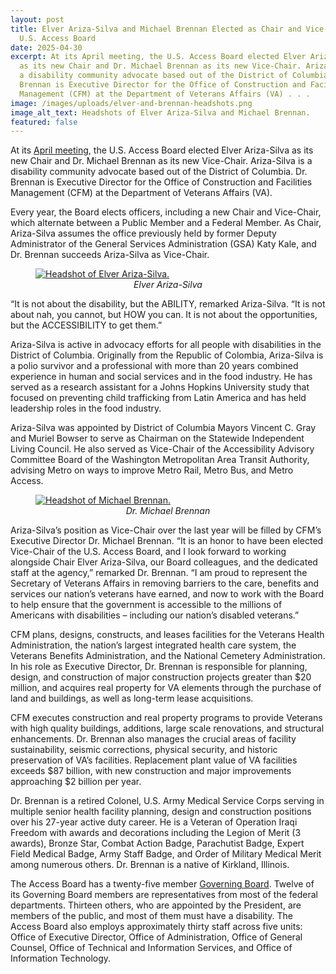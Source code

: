 ```yaml
---
layout: post
title: Elver Ariza-Silva and Michael Brennan Elected as Chair and Vice-Chair to
  U.S. Access Board
date: 2025-04-30
excerpt: At its April meeting, the U.S. Access Board elected Elver Ariza-Silva
  as its new Chair and Dr. Michael Brennan as its new Vice-Chair. Ariza-Silva is
  a disability community advocate based out of the District of Columbia. Dr.
  Brennan is Executive Director for the Office of Construction and Facilities
  Management (CFM) at the Department of Veterans Affairs (VA) . . .
image: /images/uploads/elver-and-brennan-headshots.png
image_alt_text: Headshots of Elver Ariza-Silva and Michael Brennan.
featured: false
---
```

At its [April meeting](https://www.access-board.gov/news/2025/03/21/u-s-access-board-meeting-on-april-30/), the U.S. Access Board elected Elver Ariza-Silva as its new Chair and Dr. Michael Brennan as its new Vice-Chair. Ariza-Silva is a disability community advocate based out of the District of Columbia. Dr. Brennan is Executive Director for the Office of Construction and Facilities Management (CFM) at the Department of Veterans Affairs (VA).

Every year, the Board elects officers, including a new Chair and Vice-Chair, which alternate between a Public Member and a Federal Member. As Chair, Ariza-Silva assumes the office previously held by former Deputy Administrator of the General Services Administration (GSA) Katy Kale, and Dr. Brennan succeeds Ariza-Silva as Vice-Chair.

<figure class="img-right">
  <a href="{{ site.baseurl }}/images/uploads/elver-ariza-silva-with-border.png">
    <img src="{{ site.baseurl }}/images/uploads/elver-ariza-silva-with-border.png" alt="Headshot of Elver Ariza-Silva." class="center">
  </a>
  <figcaption style="text-align:center">
    <em>Elver Ariza-Silva</em>
  </figcaption>
</figure>

“It is not about the disability, but the ABILITY, remarked Ariza-Silva. “It is not about nah, you cannot, but HOW you can. It is not about the opportunities, but the ACCESSIBILITY to get them.”

Ariza-Silva is active in advocacy efforts for all people with disabilities in the District of Columbia. Originally from the Republic of Colombia, Ariza-Silva is a polio survivor and a professional with more than 20 years combined experience in human and social services and in the food industry. He has served as a research assistant for a Johns Hopkins University study that focused on preventing child trafficking from Latin America and has held leadership roles in the food industry.

Ariza-Silva was appointed by District of Columbia Mayors Vincent C. Gray and Muriel Bowser to serve as Chairman on the Statewide Independent Living Council. He also served as Vice-Chair of the Accessibility Advisory Committee Board of the Washington Metropolitan Area Transit Authority, advising Metro on ways to improve Metro Rail, Metro Bus, and Metro Access.

<figure class="img-left">
  <a href="{{ site.baseurl }}/images/uploads/michael-brennan-with-border.png">
    <img src="{{ site.baseurl }}/images/uploads/michael-brennan-with-border.png" alt="Headshot of Michael Brennan." class="center">
  </a>
  <figcaption style="text-align:center">
    <em>Dr. Michael Brennan</em>
  </figcaption>
</figure>

Ariza-Silva’s position as Vice-Chair over the last year will be filled by CFM’s Executive Director Dr. Michael Brennan. “It is an honor to have been elected Vice-Chair of the U.S. Access Board, and I look forward to working alongside Chair Elver Ariza-Silva, our Board colleagues, and the dedicated staff at the agency,” remarked Dr. Brennan. “I am proud to represent the Secretary of Veterans Affairs in removing barriers to the care, benefits and services our nation’s veterans have earned, and now to work with the Board to help ensure that the government is accessible to the millions of Americans with disabilities – including our nation’s disabled veterans.”

CFM plans, designs, constructs, and leases facilities for the Veterans Health Administration, the nation’s largest integrated health care system, the Veterans Benefits Administration, and the National Cemetery Administration. In his role as Executive Director, Dr. Brennan is responsible for planning, design, and construction of major construction projects greater than $20 million, and acquires real property for VA elements through the purchase of land and buildings, as well as long-term lease acquisitions.

CFM executes construction and real property programs to provide Veterans with high quality buildings, additions, large scale renovations, and structural enhancements. Dr. Brennan also manages the crucial areas of facility sustainability, seismic corrections, physical security, and historic preservation of VA’s facilities. Replacement plant value of VA facilities exceeds $87 billion, with new construction and major improvements approaching $2 billion per year.

Dr. Brennan is a retired Colonel, U.S. Army Medical Service Corps serving in multiple senior health facility planning, design and construction positions over his 27-year active duty career. He is a Veteran of Operation Iraqi Freedom with awards and decorations including the Legion of Merit (3 awards), Bronze Star, Combat Action Badge, Parachutist Badge, Expert Field Medical Badge, Army Staff Badge, and Order of Military Medical Merit among numerous others. Dr. Brennan is a native of Kirkland, Illinois.

The Access Board has a twenty-five member [Governing Board](https://www.access-board.gov/about/board-members/). Twelve of its Governing Board members are representatives from most of the federal departments. Thirteen others, who are appointed by the President, are members of the public, and most of them must have a disability. The Access Board also employs approximately thirty staff across five units: Office of Executive Director, Office of Administration, Office of General Counsel, Office of Technical and Information Services, and Office of Information Technology.

